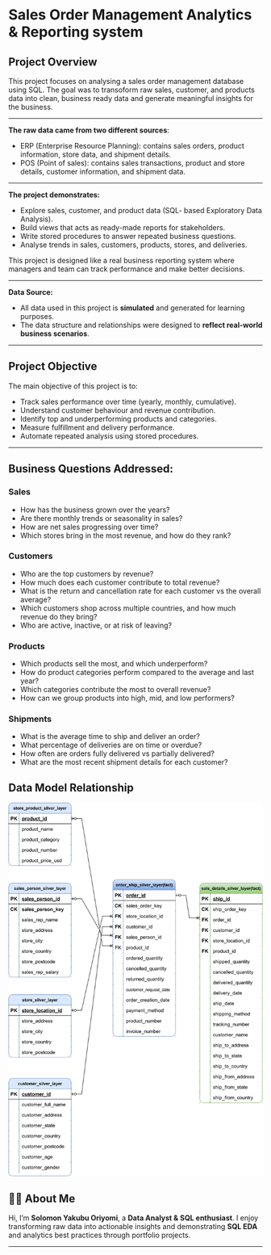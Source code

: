 # Sales Order Management Analytics & Reporting system

## Project Overview

This project focuses on analysing a sales order management database using SQL. The goal was to transoform raw sales, customer, and products data into clean, business ready data and generate meaningful insights for the business.

---
**The raw data came from two different sources**:

* ERP (Enterprise Resource Planning): contains sales orders, product information, store data, and shipment details.
* POS (Point of sales): contains sales transactions, product and store details, customer information, and shipment data.
---
**The project demonstrates:**  
* Explore sales, customer, and product data (SQL- based Exploratory Data Analysis).
* Build views that acts as ready-made reports for stakeholders.
* Write stored procedures to answer repeated business questions.
* Analyse trends in sales, customers, products, stores, and deliveries.
  
This project is designed like a real business reporting system where managers and team can track performance and make better decisions.

---

**Data Source:**

* All data used in this project is **simulated** and generated for learning purposes.
* The data structure and relationships were designed to **reflect real-world business scenarios**.

---

## Project Objective

The main objective of this project is to:

* Track sales performance over time (yearly, monthly, cumulative).
* Understand customer behaviour and revenue contribution.
* Identify top and underperforming products and categories.
* Measure fulfillment and delivery performance.
* Automate repeated analysis using stored procedures.

---

## Business Questions Addressed:

### **Sales**

* How has the business grown over the years?
* Are there monthly trends or seasonality in sales?
* How are net sales progressing over time?
* Which stores bring in the most revenue, and how do they rank?

### **Customers**

* Who are the top customers by revenue?
* How much does each customer contribute to total revenue?
* What is the return and cancellation rate for each customer vs the overall average?
* Which customers shop across multiple countries, and how much revenue do they bring?
* Who are active, inactive, or at risk of leaving?

### **Products**

* Which products sell the most, and which underperform?
* How do product categories perform compared to the average and last year?
* Which categories contribute the most to overall revenue?
* How can we group products into high, mid, and low performers?

### **Shipments**

* What is the average time to ship and deliver an order?
* What percentage of deliveries are on time or overdue?
* How often are orders fully delivered vs partially delivered?
* What are the most recent shipment details for each customer?

## **Data Model Relationship**

![](erd_data_model.svg)


## 👨‍💻 About Me

Hi, I’m **Solomon Yakubu Oriyomi**, a **Data Analyst & SQL enthusiast**.
I enjoy transforming raw data into actionable insights and demonstrating **SQL EDA** and analytics best practices through portfolio projects.

---

